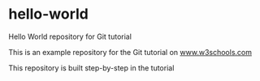 # hello-world

Hello World repository for Git tutorial

This is an example repository for the Git tutorial on www.w3schools.com

This repository is built step-by-step in the tutorial